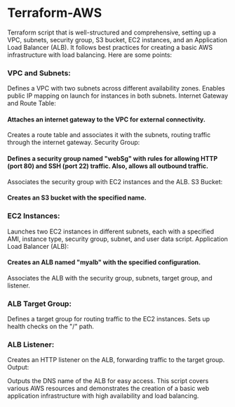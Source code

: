 # Terraform-AWS

Terraform script that is well-structured and comprehensive, setting up a VPC, subnets, security group, S3 bucket, EC2 instances, and an Application Load Balancer (ALB). It follows best practices for creating a basic AWS infrastructure with load balancing. Here are some points:

### VPC and Subnets:

Defines a VPC with two subnets across different availability zones.
Enables public IP mapping on launch for instances in both subnets.
Internet Gateway and Route Table:

#### Attaches an internet gateway to the VPC for external connectivity.
Creates a route table and associates it with the subnets, routing traffic through the internet gateway.
Security Group:

#### Defines a security group named "webSg" with rules for allowing HTTP (port 80) and SSH (port 22) traffic. Also, allows all outbound traffic.
Associates the security group with EC2 instances and the ALB.
S3 Bucket:

#### Creates an S3 bucket with the specified name.

### EC2 Instances:

Launches two EC2 instances in different subnets, each with a specified AMI, instance type, security group, subnet, and user data script.
Application Load Balancer (ALB):

#### Creates an ALB named "myalb" with the specified configuration.
Associates the ALB with the security group, subnets, target group, and listener.

### ALB Target Group:
Defines a target group for routing traffic to the EC2 instances.
Sets up health checks on the "/" path.

### ALB Listener:

Creates an HTTP listener on the ALB, forwarding traffic to the target group.
Output:

Outputs the DNS name of the ALB for easy access.
This script covers various AWS resources and demonstrates the creation of a basic web application infrastructure with high availability and load balancing.
